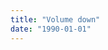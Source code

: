 ```yaml
---
title: "Volume down"
date: "1990-01-01"
---
```


<div class="content">
<p><a href="assets/294-img_0610.jpg" target="_blank"> <img alt="" src="/preposterous/assets/294-img_0610.jpg"/> </a></p>
</div>
